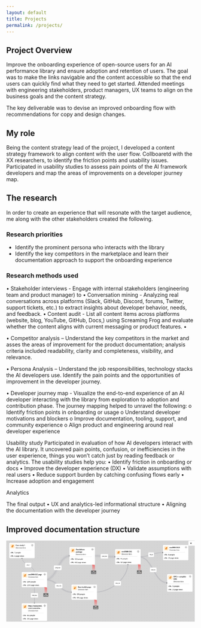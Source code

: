 ```yaml
---
layout: default
title: Projects
permalink: /projects/
---
```


## Project Overview

Improve the onboarding experience of open-source users for an AI performance library and ensure adoption and retention of users. The goal was to make the links navigable and the content accessible so that the end users can quickly find what they need to get started. Attended meetings with engineering stakeholders, product managers, UX teams to align on the business goals and the content strategy. 
 
The key deliverable was to devise an improved onboarding flow with recommendations for copy and design changes. 

## My role

Being the content strategy lead of the project, I developed a content strategy framework to align content with the user flow. Collboaretd with the XX researchers, to identify the friction points and usability issues. Participated in usability studies to assess pain points of the AI framework developers and map the areas of improvements on a developer journey map.

## The research

In order to create an experience that will resonate with the target audience, me along with the other stakeholders created the following.

### Research priorities

-	Identify the prominent persona who interacts with the library
-	Identify the key competitors in the marketplace and learn their documentation approach to support the onboarding experience

### Research methods used

•	Stakeholder interviews - Engage with internal stakeholders (engineering team and product manager) to 
•	Conversation mining - Analyzing real conversations across platforms (Slack, GitHub, Discord, forums, Twitter, support tickets, etc.) to extract insights about developer behavior, needs, and feedback.
•	Content audit - List all content items across platforms (website, blog, YouTube, GitHub, Docs,) using Screaming Frog and evaluate whether the content aligns with current messaging or product features.
•	
 
•	Competitor analysis – Understand the key competitors in the market and asses the areas of improvement for the product documentation; analysis criteria included readability, clarity and completeness, visibility, and relevance.
 

•	Persona Analysis – Understand the job responsibilities, technology stacks the AI developers use. Identify the pain points and the opportunities of improvement in the developer journey. 
 

•	Developer journey map - Visualize the end-to-end experience of an AI developer interacting with the library from exploration to adoption and contribution phase. The journey mapping helped to unravel the following:
o	Identify friction points in onboarding or usage
o	Understand developer motivations and blockers
o	Improve documentation, tooling, support, and community experience
o	Align product and engineering around real developer experience

 
Usability study
Participated in evaluation of how AI developers interact with the AI library. It uncovered pain points, confusion, or inefficiencies in the user experience, things you won’t catch just by reading feedback or analytics.
The usability studies help you:
•	Identify friction in onboarding or docs
•	Improve the developer experience (DX)
•	Validate assumptions with real users
•	Reduce support burden by catching confusing flows early
•	Increase adoption and engagement

  


Analytics 
   
The final output
•	UX and analytics-led informational structure
•	Aligning the documentation with the developer journey 
 

## Improved documentation structure
![doc structure final](/assets/Picture9.png)
 


